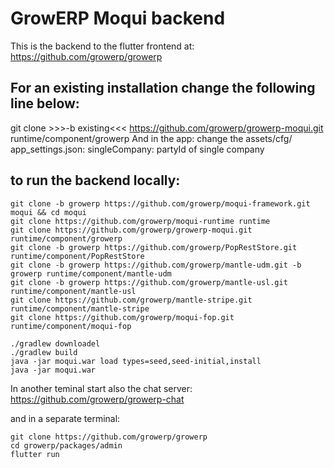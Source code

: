 # GrowERP Moqui backend

This is the backend to the flutter frontend at: https://github.com/growerp/growerp

## For an existing installation change the following line below:
git clone >>>-b existing<<< https://github.com/growerp/growerp-moqui.git runtime/component/growerp
And in the app: 
change the assets/cfg/ app_settings.json: singleCompany: partyId of single company


## to run the backend locally:
```
git clone -b growerp https://github.com/growerp/moqui-framework.git moqui && cd moqui
git clone https://github.com/growerp/moqui-runtime runtime
git clone https://github.com/growerp/growerp-moqui.git runtime/component/growerp
git clone -b growerp https://github.com/growerp/PopRestStore.git runtime/component/PopRestStore
git clone -b growerp https://github.com/growerp/mantle-udm.git -b growerp runtime/component/mantle-udm
git clone -b growerp https://github.com/growerp/mantle-usl.git runtime/component/mantle-usl
git clone https://github.com/growerp/mantle-stripe.git runtime/component/mantle-stripe
git clone https://github.com/growerp/moqui-fop.git runtime/component/moqui-fop

./gradlew downloadel
./gradlew build
java -jar moqui.war load types=seed,seed-initial,install
java -jar moqui.war
```

In another teminal start also the chat server: https://github.com/growerp/growerp-chat

and in a separate terminal:
```
git clone https://github.com/growerp/growerp
cd growerp/packages/admin
flutter run
```





